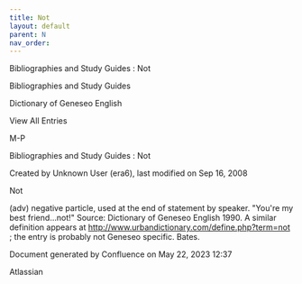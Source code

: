 ```yaml
---
title: Not
layout: default
parent: N
nav_order:
---
```


Bibliographies and Study Guides : Not

Bibliographies and Study Guides

Dictionary of Geneseo English

View All Entries

M-P

Bibliographies and Study Guides : Not

Created by  Unknown User (era6), last modified on Sep 16, 2008

Not

(adv) negative particle, used at the end of statement by speaker. &quot;You're my best friend...not!&quot; Source: Dictionary of Geneseo English 1990. A similar definition appears at http://www.urbandictionary.com/define.php?term=not ; the entry is probably not Geneseo specific. Bates.

Document generated by Confluence on May 22, 2023 12:37

Atlassian
